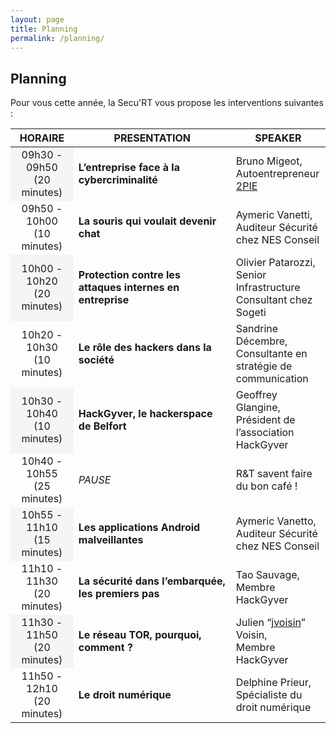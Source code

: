```yaml
---
layout: page
title: Planning
permalink: /planning/
---
```


## Planning

Pour vous cette année, la Secu'RT vous propose les interventions suivantes :

<table>
  <thead>
    <tr>
      <th style="text-align: center; width: 20%">HORAIRE</th>
      <th style="width: 50%">PRESENTATION</th>
      <th style="width: 30%">SPEAKER</th>
    </tr>
  </thead>
  <tbody>
    <tr>
      <td style="text-align: center; background-color: #f5f5f5;">09h30 - 09h50 <br>(20 minutes)</td>
      <td><strong>L’entreprise face à la cybercriminalité</strong></td>
      <td>Bruno Migeot,<br>Autoentrepreneur <a href="http://www.2pie.fr/">2PIE</a></td>
    </tr>
    <tr>
      <td style="text-align: center">09h50 - 10h00 <br>(10 minutes)</td>
      <td><strong>La souris qui voulait devenir chat</strong></td>
      <td>Aymeric Vanetti,<br>Auditeur Sécurité chez NES Conseil</td>
    </tr>
    <tr>
      <td style="text-align: center; background-color: #f5f5f5;">10h00 - 10h20 <br>(20 minutes)</td>
      <td><strong>Protection contre les attaques internes en entreprise</strong></td>
      <td>Olivier Patarozzi,<br>Senior Infrastructure Consultant chez Sogeti</td>
    </tr>
    <tr>
      <td style="text-align: center">10h20 - 10h30 <br>(10 minutes)</td>
      <td><strong>Le rôle des hackers dans la société</strong></td>
      <td>Sandrine Décembre,<br>Consultante en stratégie de communication</td>
    </tr>
    <tr>
      <td style="text-align: center; background-color: #f5f5f5;">10h30 - 10h40 <br>(10 minutes)</td>
      <td><strong>HackGyver, le hackerspace de Belfort</strong></td>
      <td>Geoffrey Glangine,<br>Président de l’association HackGyver</td>
    </tr>
    <tr>
      <td style="text-align: center">10h40 - 10h55 <br>(25 minutes)</td>
      <td><em>PAUSE</em></td>
      <td>R&amp;T savent faire du bon café !</td>
    </tr>
    <tr>
      <td style="text-align: center; background-color: #f5f5f5;">10h55 - 11h10 <br>(15 minutes)</td>
      <td><strong>Les applications Android malveillantes</strong></td>
      <td>Aymeric Vanetto,<br>Auditeur Sécurité chez NES Conseil</td>
    </tr>
    <tr>
      <td style="text-align: center">11h10 - 11h30 <br>(20 minutes)</td>
      <td><strong>La sécurité dans l’embarquée, les premiers pas</strong></td>
      <td>Tao Sauvage,<br>Membre HackGyver</td>
    </tr>
    <tr>
      <td style="text-align: center; background-color: #f5f5f5;">11h30 - 11h50 <br>(20 minutes)</td>
      <td><strong>Le réseau TOR, pourquoi, comment ?</strong></td>
      <td>Julien “<a href="https://dustri.org/">jvoisin</a>” Voisin,<br>Membre HackGyver</td>
    </tr>
    <tr>
      <td style="text-align: center">11h50 - 12h10 <br>(20 minutes)</td>
      <td><strong>Le droit numérique</strong></td>
      <td>Delphine Prieur,<br>Spécialiste du droit numérique</td>
    </tr>
  </tbody>
</table>
